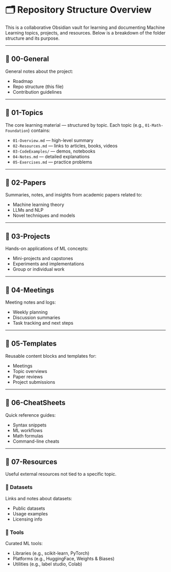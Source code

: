 # 🗂️ Repository Structure Overview

This is a collaborative Obsidian vault for learning and documenting Machine Learning topics, projects, and resources. Below is a breakdown of the folder structure and its purpose.

---

## 📁 00-General

General notes about the project:
- Roadmap
- Repo structure (this file)
- Contribution guidelines

---
## 📁 01-Topics
The core learning material — structured by topic.
Each topic (e.g., `01-Math-Foundation`) contains:
- `01-Overview.md` — high-level summary
- `02-Resources.md` — links to articles, books, videos
- `03-CodeExamples/` — demos, notebooks
- `04-Notes.md` — detailed explanations
- `05-Exercises.md` — practice problems

---

## 📁 02-Papers

Summaries, notes, and insights from academic papers related to:
- Machine learning theory
- LLMs and NLP
- Novel techniques and models

---

## 📁 03-Projects

Hands-on applications of ML concepts:
- Mini-projects and capstones
- Experiments and implementations
- Group or individual work

---

## 📁 04-Meetings

Meeting notes and logs:
- Weekly planning
- Discussion summaries
- Task tracking and next steps

---

## 📁 05-Templates

Reusable content blocks and templates for:
- Meetings
- Topic overviews
- Paper reviews
- Project submissions

---

## 📁 06-CheatSheets

Quick reference guides:
- Syntax snippets
- ML workflows
- Math formulas
- Command-line cheats

---

## 📁 07-Resources

Useful external resources not tied to a specific topic.

### 📂 Datasets

Links and notes about datasets:
- Public datasets
- Usage examples
- Licensing info

### 📂 Tools

Curated ML tools:
- Libraries (e.g., scikit-learn, PyTorch)
- Platforms (e.g., HuggingFace, Weights & Biases)
- Utilities (e.g., label studio, Colab)

